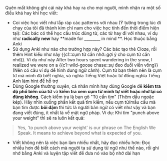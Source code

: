 Quên mất không ghi cái này khá hay ra cho mọi người, mình nhận ra một số điều khá hay khi học viết:
- Coi việc học viết như lắp ráp các patterns với nhau (Ý tưởng trong lúc đi chạy của tôi đã thành kim chỉ nam cho việc học tính đến thời điểm hiện tại): Các bác có thể học cấu trúc dùng từ, các từ hay đi với nhau, ví dụ như **radically new** hay **made for ________ in mind **. Học thuộc bằng Anki
- Sử dụng Anki như nào cho trường hợp này? Các bác tạo thẻ Cloze, rồi thêm Hint kiểu như này {{c1::cụm từ cần nhớ::gợi ý cho cụm từ cần nhớ}}. Ví dụ như này After two hours spent wandering in the snow, I realized we were on a {{c1::wild-goose chase::sự đeo đuổi viển vông}} (Nên có câu ví dụ để hình dung ngữ cảnh). Cụm từ bạn thêm nên là cụm từ mà mình đã biết nghĩa, và nghĩa Tiếng Việt hoặc từ đồng nghĩa Tiếng Anh làm hint để hỗ trợ
- Dùng Google thường xuyên, cá nhân mình hay dùng Google để **kiểm tra độ phổ biến của từ** và **kiểm tra xem cụm từ mình tự viết hoặc nhớ lại có đúng không**. Cách kiểm tra là bạn gõ "Từ cần tìm" (Thêm dấu ngoặc kép). Hãy nhìn xuống phần kết quả tìm kiếm, nếu cụm từ/mẫu câu mà bạn tìm được **bôi đậm** thì tức là người bản ngữ có viết như vậy và bạn đang viết đúng, ít nhất là về mặt ngữ pháp. Ví dụ: Khi tìm "punch above your weight" thì sẽ ra luôn kết quả:
> Yes, 'to punch above your weight' is our phrase on The English We Speak. It means to achieve beyond what is expected of you.
- Viết không nên là việc bạn làm nhiều nhất, hãy đọc nhiều hơn: Đọc nhiều hơn để biết cách mà người ta sử dụng từ ngữ như thế nào, rồi ghi nhớ bằng Anki và luyện tập viết để đưa nó vào bộ nhớ dài hạn